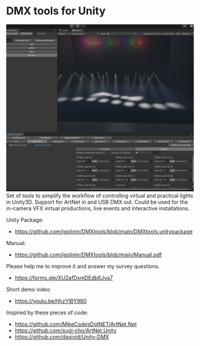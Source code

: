 # DMX tools for Unity
![](image.png)
Set of tools to simplify the workflow of controlling virtual and practical lights in Unity3D. Support for ArtNet in and USB DMX out. Could be used for the in-camera VFX virtual productions, live events and interactive installations.

Unity Package:
* https://github.com/igolinin/DMXtools/blob/main/DMXtools.unitypackage

Manual:
* https://github.com/igolinin/DMXtools/blob/main/Manual.pdf

Please help me to improve it and answer my survey questions.
* https://forms.gle/XU2afDxmDEdb6Jya7

Short demo video
* https://youtu.be/tjhzYlBY980

Inspired by these pieces of code:

* https://github.com/MikeCodesDotNET/ArtNet.Net
* https://github.com/sugi-cho/ArtNet.Unity
* https://github.com/davivid/Unity-DMX